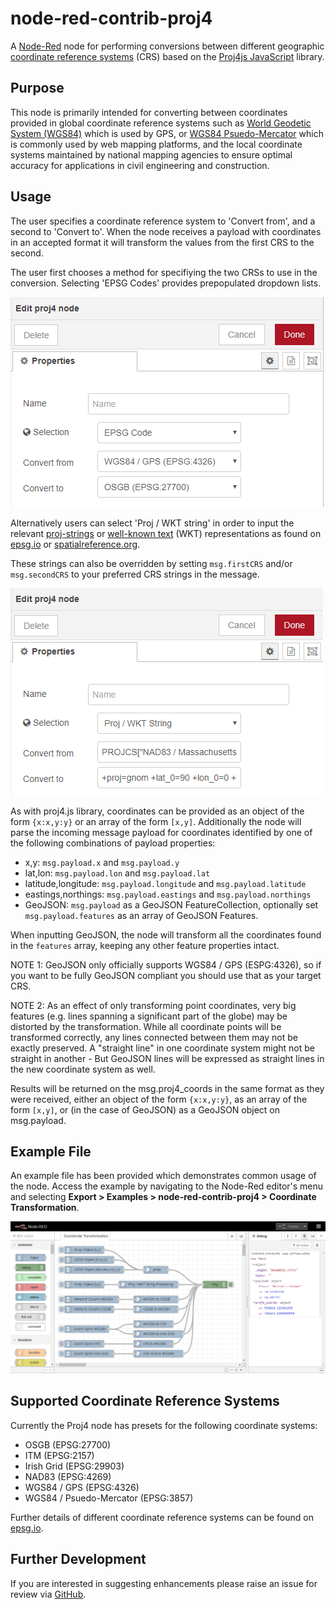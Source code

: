 # node-red-contrib-proj4
A [Node-Red](https://nodered.org/) node for performing conversions between different geographic [coordinate reference systems](https://en.wikipedia.org/wiki/Spatial_reference_system) (CRS) based on the [Proj4js JavaScript](http://proj4js.org/) library.

## Purpose
This node is primarily intended for converting between coordinates provided in global coordinate reference systems such as [World Geodetic System (WGS84)](https://en.wikipedia.org/wiki/World_Geodetic_System) which is used by GPS, or [WGS84 Psuedo-Mercator](https://en.wikipedia.org/wiki/Web_Mercator_projection) which is commonly used by web mapping platforms, and the local coordinate systems maintained by national mapping agencies to ensure optimal accuracy for applications in civil engineering and construction.

## Usage
The user specifies a coordinate reference system to 'Convert from', and a second to 'Convert to'. When the node receives a payload with coordinates in an accepted format it will transform the values from the first CRS to the second.

The user first chooses a method for specifiying the two CRSs to use in the conversion. Selecting 'EPSG Codes' provides prepopulated dropdown lists. 

![EPSG Code](images/EPSG_Code.PNG)

Alternatively users can select 'Proj / WKT string' in order to input the relevant [proj-strings](https://proj.org/usage/quickstart.html) or [well-known text](https://en.wikipedia.org/wiki/Well-known_text_representation_of_coordinate_reference_systems) (WKT) representations as found on [epsg.io](http://epsg.io/) or [spatialreference.org](https://spatialreference.org/).

These strings can also be overridden by setting `msg.firstCRS` and/or `msg.secondCRS` to your preferred CRS strings in the message. 

![Proj WKT String](images/Proj_WKT_String.PNG)

As with proj4.js library, coordinates can be provided as an object of the form `{x:x,y:y}` or an array of the form `[x,y]`. Additionally the node will parse the incoming message payload for coordinates identified by one of the following combinations of payload properties:
- x,y: `msg.payload.x` and `msg.payload.y`
- lat,lon: `msg.payload.lon` and `msg.payload.lat`
- latitude,longitude: `msg.payload.longitude` and `msg.payload.latitude`
- eastings,northings: `msg.payload.eastings` and `msg.payload.northings`
- GeoJSON: `msg.payload` as a GeoJSON FeatureCollection, optionally set `msg.payload.features` as an array of GeoJSON Features.

When inputting GeoJSON, the node will transform all the coordinates found in the `features` array, keeping any other feature properties intact. 

NOTE 1: GeoJSON only officially supports WGS84 / GPS (ESPG:4326), so if you want to be fully GeoJSON compliant you should use that as your target CRS.  

NOTE 2: As an effect of only transforming point coordinates, very big features (e.g. lines spanning a significant part of the globe) may be distorted by the transformation. While all coordinate points will be transformed correctly, any lines connected between them may not be exactly preserved. A "straight line" in one coordinate system might not be straight in another - But GeoJSON lines will be expressed as straight lines in the new coordinate system as well.

Results will be returned on the msg.proj4_coords in the same format as they were received, either an object of the form `{x:x,y:y}`, as an array of the form `[x,y]`, or (in the case of GeoJSON) as a GeoJSON object on msg.payload.

## Example File
An example file has been provided which demonstrates common usage of the node. Access the example by navigating to the Node-Red editor's menu and selecting **Export > Examples > node-red-contrib-proj4 > Coordinate Transformation**.

![Example Flow](images/Example_Flow.PNG)

## Supported Coordinate Reference Systems
Currently the Proj4 node has presets for the following coordinate systems:
- OSGB (EPSG:27700)
- ITM (EPSG:2157)
- Irish Grid (EPSG:29903)
- NAD83 (EPSG:4269)
- WGS84 / GPS (EPSG:4326)
- WGS84 / Psuedo-Mercator (EPSG:3857)

Further details of different coordinate reference systems can be found on [epsg.io](https://epsg.io/).

## Further Development 
If you are interested in suggesting enhancements please raise an issue for review via [GitHub](https://github.com/virtualarchitectures/node-red-contrib-proj4). 
